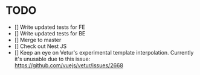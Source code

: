 # TODO

- [] Write updated tests for FE
- [] Write updated tests for BE
- [] Merge to master
- [] Check out Nest JS
- [] Keep an eye on Vetur's experimental template interpolation. Currently it's unusable due to this issue: https://github.com/vuejs/vetur/issues/2668